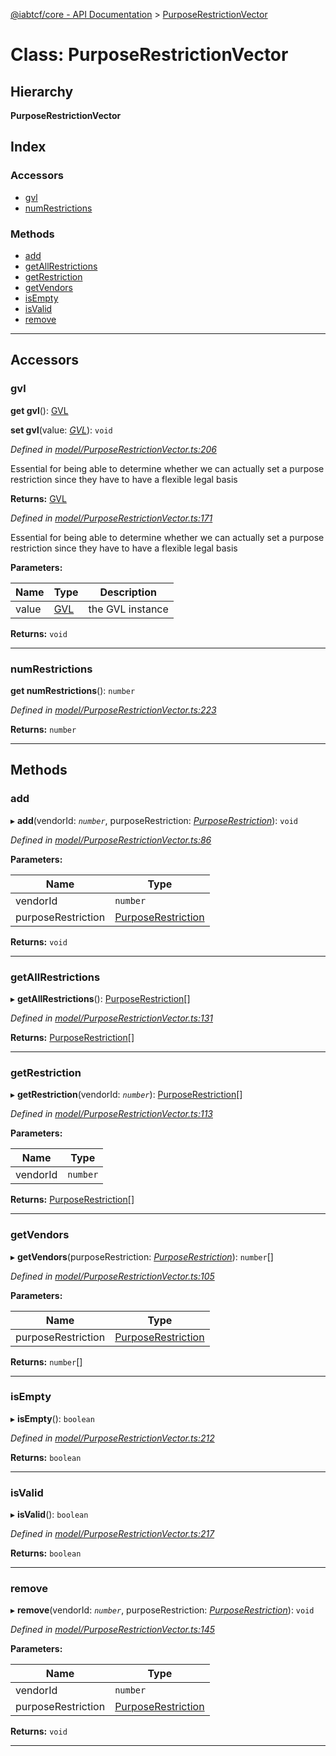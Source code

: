 [@iabtcf/core - API Documentation](../README.md) > [PurposeRestrictionVector](../classes/purposerestrictionvector.md)

# Class: PurposeRestrictionVector

## Hierarchy

**PurposeRestrictionVector**

## Index

### Accessors

* [gvl](purposerestrictionvector.md#gvl)
* [numRestrictions](purposerestrictionvector.md#numrestrictions)

### Methods

* [add](purposerestrictionvector.md#add)
* [getAllRestrictions](purposerestrictionvector.md#getallrestrictions)
* [getRestriction](purposerestrictionvector.md#getrestriction)
* [getVendors](purposerestrictionvector.md#getvendors)
* [isEmpty](purposerestrictionvector.md#isempty)
* [isValid](purposerestrictionvector.md#isvalid)
* [remove](purposerestrictionvector.md#remove)

---

## Accessors

<a id="gvl"></a>

###  gvl

**get gvl**(): [GVL](gvl.md)

**set gvl**(value: *[GVL](gvl.md)*): `void`

*Defined in [model/PurposeRestrictionVector.ts:206](https://github.com/chrispaterson/iabtcf-es/blob/5097780/modules/core/src/model/PurposeRestrictionVector.ts#L206)*

Essential for being able to determine whether we can actually set a purpose restriction since they have to have a flexible legal basis

**Returns:** [GVL](gvl.md)

*Defined in [model/PurposeRestrictionVector.ts:171](https://github.com/chrispaterson/iabtcf-es/blob/5097780/modules/core/src/model/PurposeRestrictionVector.ts#L171)*

Essential for being able to determine whether we can actually set a purpose restriction since they have to have a flexible legal basis

**Parameters:**

| Name | Type | Description |
| ------ | ------ | ------ |
| value | [GVL](gvl.md) |  the GVL instance |

**Returns:** `void`

___
<a id="numrestrictions"></a>

###  numRestrictions

**get numRestrictions**(): `number`

*Defined in [model/PurposeRestrictionVector.ts:223](https://github.com/chrispaterson/iabtcf-es/blob/5097780/modules/core/src/model/PurposeRestrictionVector.ts#L223)*

**Returns:** `number`

___

## Methods

<a id="add"></a>

###  add

▸ **add**(vendorId: *`number`*, purposeRestriction: *[PurposeRestriction](purposerestriction.md)*): `void`

*Defined in [model/PurposeRestrictionVector.ts:86](https://github.com/chrispaterson/iabtcf-es/blob/5097780/modules/core/src/model/PurposeRestrictionVector.ts#L86)*

**Parameters:**

| Name | Type |
| ------ | ------ |
| vendorId | `number` |
| purposeRestriction | [PurposeRestriction](purposerestriction.md) |

**Returns:** `void`

___
<a id="getallrestrictions"></a>

###  getAllRestrictions

▸ **getAllRestrictions**(): [PurposeRestriction](purposerestriction.md)[]

*Defined in [model/PurposeRestrictionVector.ts:131](https://github.com/chrispaterson/iabtcf-es/blob/5097780/modules/core/src/model/PurposeRestrictionVector.ts#L131)*

**Returns:** [PurposeRestriction](purposerestriction.md)[]

___
<a id="getrestriction"></a>

###  getRestriction

▸ **getRestriction**(vendorId: *`number`*): [PurposeRestriction](purposerestriction.md)[]

*Defined in [model/PurposeRestrictionVector.ts:113](https://github.com/chrispaterson/iabtcf-es/blob/5097780/modules/core/src/model/PurposeRestrictionVector.ts#L113)*

**Parameters:**

| Name | Type |
| ------ | ------ |
| vendorId | `number` |

**Returns:** [PurposeRestriction](purposerestriction.md)[]

___
<a id="getvendors"></a>

###  getVendors

▸ **getVendors**(purposeRestriction: *[PurposeRestriction](purposerestriction.md)*): `number`[]

*Defined in [model/PurposeRestrictionVector.ts:105](https://github.com/chrispaterson/iabtcf-es/blob/5097780/modules/core/src/model/PurposeRestrictionVector.ts#L105)*

**Parameters:**

| Name | Type |
| ------ | ------ |
| purposeRestriction | [PurposeRestriction](purposerestriction.md) |

**Returns:** `number`[]

___
<a id="isempty"></a>

###  isEmpty

▸ **isEmpty**(): `boolean`

*Defined in [model/PurposeRestrictionVector.ts:212](https://github.com/chrispaterson/iabtcf-es/blob/5097780/modules/core/src/model/PurposeRestrictionVector.ts#L212)*

**Returns:** `boolean`

___
<a id="isvalid"></a>

###  isValid

▸ **isValid**(): `boolean`

*Defined in [model/PurposeRestrictionVector.ts:217](https://github.com/chrispaterson/iabtcf-es/blob/5097780/modules/core/src/model/PurposeRestrictionVector.ts#L217)*

**Returns:** `boolean`

___
<a id="remove"></a>

###  remove

▸ **remove**(vendorId: *`number`*, purposeRestriction: *[PurposeRestriction](purposerestriction.md)*): `void`

*Defined in [model/PurposeRestrictionVector.ts:145](https://github.com/chrispaterson/iabtcf-es/blob/5097780/modules/core/src/model/PurposeRestrictionVector.ts#L145)*

**Parameters:**

| Name | Type |
| ------ | ------ |
| vendorId | `number` |
| purposeRestriction | [PurposeRestriction](purposerestriction.md) |

**Returns:** `void`

___

